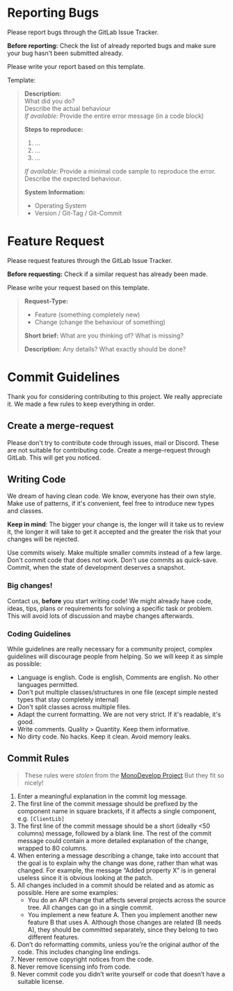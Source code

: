 # Reporting Bugs
Please report bugs through the GitLab Issue Tracker.

**Before reporting:** Check the list of already reported bugs and make sure your bug hasn't been submitted already.

Please write your report based on this template.

Template:
> **Description:**  
> What did you do?  
> Describe the actual behaviour  
> *If available:* Provide the entire error message (in a code block)  
>
> **Steps to reproduce:**
>
> 1. ...
> 2. ...
> 3. ...
> 
> *If available:* Provide a minimal code sample to reproduce the error.   
> Describe the expected behaviour.  
>
> **System Information:**
> * Operating System
> * Version / Git-Tag / Git-Commit



# Feature Request

Please request features through the GitLab Issue Tracker.

**Before requesting:** Check if a similar request has already been made.

Please write your request based on this template.

> **Request-Type:** 
> * Feature (something completely new)
> * Change (change the behaviour of something)
> 
> **Short brief:** 
> What are you thinking of? What is missing?
>
> **Description:**
> Any details? What exactly should be done?
>


# Commit Guidelines 

Thank you for considering contributing to this project. We really appreciate it. We made a few rules to keep 
everything in order.

## Create a merge-request

Please don't try to contribute code through issues, mail or Discord. These are not suitable for contributing code.
Create a merge-request through GitLab. This will get you noticed.

## Writing Code

We dream of having clean code. We know, everyone has their own style. Make use of patterns, if it's convenient, 
feel free to introduce new types and classes.

**Keep in mind**: The bigger your change is, the longer will it take us to review it, the longer it will take to 
get it accepted and the greater the risk that your changes will be rejected.

Use commits wisely. Make multiple smaller commits instead of a few large. Don't commit code that does not work. Don't 
use commits as quick-save. Commit, when the state of development deserves a snapshot.

### Big changes!

Contact us, **before** you start writing code! We might already have code, ideas, tips, plans or requirements for 
solving a specific task or problem. This will avoid lots of discussion and maybe changes afterwards.

### Coding Guidelines

While guidelines are really necessary for a community project, complex guidelines will discourage people from 
helping. So we will keep it as simple as possible:

* Language is english. Code is english, Comments are english. No other languages permitted.
* Don't put multiple classes/structures in one file (except simple nested types that stay completely internal)
* Don't split classes across multiple files.
* Adapt the current formatting. We are not very strict. If it's readable, it's good.
* Write comments. Quality > Quantity. Keep them informative.
* No dirty code. No hacks. Keep it clean. Avoid memory leaks.

## Commit Rules

> These rules were *stolen* from the [MonoDevelop Project](http://www.monodevelop.com/developers/)
> But they fit so nicely!

1. Enter a meaningful explanation in the commit log message.
2. The first line of the commit message should be prefixed by the component name in square brackets, if it affects a single component, e.g. `[ClientLib]`
3. The first line of the commit message should be a short (ideally <50 columns) message, followed by a blank line. The rest of the commit message could contain a more detailed explanation of the change, wrapped to 80 columns.
4. When entering a message describing a change, take into account that the goal is to explain why the change was done, rather than what was changed. For example, the message “Added property X” is in general useless since it is obvious looking at the patch.
5. All changes included in a commit should be related and as atomic as possible. Here are some examples:
    * You do an API change that affects several projects across the source tree. All changes can go in a single commit.
    * You implement a new feature A. Then you implement another new feature B that uses A. Although those changes are related (B needs A), they should be committed separately, since they belong to two different features.
6. Don’t do reformatting commits, unless you’re the original author of the code. This includes changing line endings.
7. Never remove copyright notices from the code.
8. Never remove licensing info from code.
9. Never commit code you didn’t write yourself or code that doesn’t have a suitable license.
